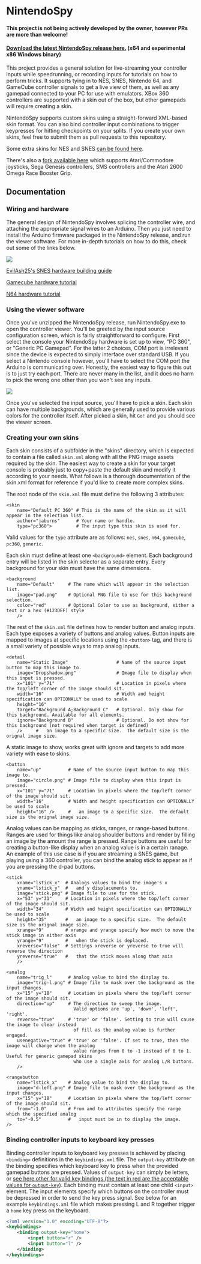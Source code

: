 NintendoSpy
======

#### This project is not being actively developed by the owner, however PRs are more than welcome!

#### [Download the latest NintendoSpy release here.](https://github.com/jaburns/NintendoSpy/releases/latest) (x64 and experimental x86 Windows binary)

This project provides a general solution for live-streaming your controller inputs while speedrunning, or recording inputs for tutorials on how to perform tricks.  It supports tying in to NES, SNES, Nintendo 64, and GameCube controller signals to get a live view of them, as well as any gamepad connected to your PC for use with emulators.  XBox 360 controllers are supported with a skin out of the box, but other gamepads will require creating a skin.

NintendoSpy supports custom skins using a straight-forward XML-based skin format.  You can also bind controller input combinations to trigger keypresses for hitting checkpoints on your splits.  If you create your own skins, feel free to submit them as pull requests to this repository.

Some extra skins for NES and SNES [can be found here](http://proximitysound.com/skins).

There's also a [fork available here](https://github.com/zoggins/RetroSpy) which supports Atari/Commodore joysticks, Sega Genesis controllers, SMS controllers and the Atari 2600 Omega Race Booster Grip.

## Documentation

### Wiring and hardware

The general design of NintendoSpy involves splicing the controller wire, and attaching the appropriate signal wires to an Arduino.  Then you just need to install the Arduino firmware packaged in the NintendoSpy release, and run the viewer software.  For more in-depth tutorials on how to do this, check out some of the links below.

![](https://github.com/jeremyaburns/NintendoSpy/raw/master/docs/tutorial-images/wiring-all.png)

[EvilAsh25's SNES hardware building guide](https://github.com/jaburns/NintendoSpy/blob/master/docs/guide-evilash25.md)

[Gamecube hardware tutorial](https://github.com/jaburns/NintendoSpy/blob/master/docs/tutorial-gamecube.md)

[N64 hardware tutorial](https://github.com/jaburns/NintendoSpy/blob/master/docs/tutorial-n64.md)

### Using the viewer software

Once you've unzipped the NintendoSpy release, run NintendoSpy.exe to open the controller viewer.  You'll be greeted by the input source configuration screen, which is fairly straightforward to configure.  First select the console your NintendoSpy hardware is set up to view, "PC 360", or "Generic PC Gamepad".  For the latter 2 choices, COM port is irrelevant since the device is expected to simply interface over standard USB.  If you select a Nintendo console however, you'll have to select the COM port the Arduino is communicating over.  Honestly, the easiest way to figure this out is to just try each port.  There are never many in the list, and it does no harm to pick the wrong one other than you won't see any inputs.

![](https://github.com/jeremyaburns/NintendoSpy/raw/master/docs/tutorial-images/interface.png)

Once you've selected the input source, you'll have to pick a skin.  Each skin can have multiple backgrounds, which are generally used to provide various colors for the controller itself.  After picked a skin, hit ``Go!`` and you should see the viewer screen.

### Creating your own skins

Each skin consists of a subfolder in the "skins" directory, which is expected to contain a file called ``skin.xml`` along with all the PNG image assets required by the skin.  The easiest way to create a skin for your target console is probably just to copy+paste the default skin and modify it according to your needs.  What follows is a thorough documentation of the skin.xml format for reference if you'd like to create more complex skins.

The root node of the ``skin.xml`` file must define the following 3 attributes:
```
<skin
    name="Default PC 360" # This is the name of the skin as it will appear in the selection list.
    author="jaburns"      # Your name or handle.
    type="pc360">         # The input type this skin is used for.
```
Valid values for the ``type`` attribute are as follows: ``nes``, ``snes``, ``n64``, ``gamecube``, ``pc360``, ``generic``. 

Each skin must define at least one ``<background>`` element.  Each background entry will be listed in the skin selector as a separate entry.  Every background for your skin must have the same dimensions.
```
<background
    name="Default"     # The name which will appear in the selection list.
    image="pad.png"    # Optional PNG file to use for this background selection.
    color="red"        # Optional Color to use as background, either a text or a hex (#123DEF) style
    /> 
```
The rest of the ``skin.xml`` file defines how to render button and analog inputs.  Each type exposes a variety of buttons and analog values.  Button inputs are mapped to images at specific locations using the ``<button>`` tag, and there is a small variety of possible ways to map analog inputs.

```
<detail
    name="Static Image"                  # Name of the source input button to map this image to.
    image="Dropshadow.png"               # Image file to display when this input is pressed.
    x="101" y="71"                       # Location in pixels where the top/left corner of the image should sit.
    width="16"                           # Width and height specification can OPTIONALLY be used to scale
    height="16" 
    target="Background A;Background C"   # Optional. Only show for this background. Available for all elements.
    ignore="Background B"                # Optional. Do not show for this background (not required when target is defined)
    />     #   an image to a specific size.  The default size is the orignal image size.
```
A static image to show, works great with ignore and targets to add more variety with ease to skins.

```
<button
    name="up"          # Name of the source input button to map this image to.
    image="circle.png" # Image file to display when this input is pressed.
    x="101" y="71"     # Location in pixels where the top/left corner of the image should sit.
    width="16"         # Width and height specification can OPTIONALLY be used to scale
    height="16" />     #   an image to a specific size.  The default size is the orignal image size.
```
Analog values can be mapping as sticks, ranges, or range-based buttons.  Ranges are used for things like analog shoulder buttons and render by filling an image by the amount the range is pressed.  Range buttons are useful for creating a button-like display when an analog value is in a certain ranage.  An example of this use case is if you are streaming a SNES game, but playing using a 360 controller, you can bind the analog stick to appear as if you are pressing the d-pad buttons.
```
<stick
    xname="lstick_x"  # Analogs values to bind the image's x 
    yname="lstick_y"  #   and y displacements to.
    image="stick.png" # Image file to use for the stick.
    x="53" y="31"     # Location in pixels where the top/left corner of the image should sit. 
    width="34"        # Width and height specification can OPTIONALLY be used to scale 
    height="35"       #   an image to a specific size.  The default size is the orignal image size.
    xrange="9"        # xrange and yrange specify how much to move the stick image in either axis
    yrange="9"        #   when the stick is deplaced.
    xreverse="false"  # Settings xreverse or yreverse to true will reverse the direction
    yreverse="true"   #   that the stick moves along that axis
    />     
```
```
<analog
    name="trig_l"      # Analog value to bind the display to.
    image="trig-l.png" # Image file to mask over the background as the input changes.
    x="15" y="18"      # Location in pixels where the top/left corner of the image should sit. 
    direction="up"     # The direction to sweep the image.
                         Valid options are 'up', 'down', 'left', 'right'.
    reverse="true"     # 'true' or 'false'. Setting to true will cause the image to clear instead
                         of fill as the analog value is further engaged.
    usenegative="true" # 'true' or 'false'. If set to true, then the image will change when the analog
                         value ranges from 0 to -1 instead of 0 to 1.  Useful for generic gamepad skins
                         who use a single axis for analog L/R buttons.
    />
```
```
<rangebutton
    name="lstick_x"    # Analog value to bind the display to.
    image="d-left.png" # Image file to mask over the background as the input changes.
    x="15" y="18"      # Location in pixels where the top/left corner of the image should sit. 
    from="-1.0"        # From and to attributes specify the range which the specified analog
    to="-0.5"          #   input must be in to display the image.
/>
```

### Binding controller inputs to keyboard key presses

Binding controller inputs to keyboard key presses is achieved by placing ``<binding>`` definitions
in the ``keybindings.xml`` file.  The ``output-key`` attribute on the binding specifies which keyboard key to press when the provided gamepad buttons are pressed.  Values of ``output-key`` can simply be letters, or [see here other for valid key bindings (the text in red are the acceptable values for ``output-key``)](https://github.com/jaburns/NintendoSpy/blob/master/Keybindings.cs#L110).  Each binding must contain at least one child ``<input>`` element.  The input elements specify which buttons on the controller must be depressed in order to send the key press signal.  See below for an example ``keybindings.xml`` file which makes pressing L and R together trigger a ``home`` key press on the keyboard.

```xml
<?xml version="1.0" encoding="UTF-8"?>
<keybindings>
    <binding output-key="home">
        <input button="r" />
        <input button="l" />
    </binding>
</keybindings>
